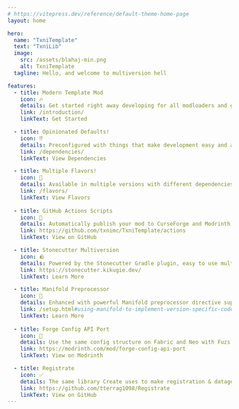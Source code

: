 ```yaml
---
# https://vitepress.dev/reference/default-theme-home-page
layout: home

hero:
  name: "TxniTemplate"
  text: "TxniLib"
  image:
    src: /assets/blahaj-min.png
    alt: TxniTemplate
  tagline: Hello, and welcome to multiversion hell

features:
  - title: Modern Template Mod
    icon: 🔥
    details: Get started right away developing for all modloaders and game versions!
    link: /introduction/
    linkText: Get Started

  - title: Opinionated Defaults!
    icon: ⁉️
    details: Preconfigured with things that make development easy and a well-organized default project structure. Remove stuff if you don't want it!
    link: /dependencies/
    linkText: View Dependencies

  - title: Multiple Flavors!
    icon: 🍨
    details: Available in multiple versions with different dependencies configured, including a barebones version & a Create addon template!
    link: /flavors/
    linkText: View Flavors
  
  - title: GitHub Actions Scripts
    icon: 📜
    details: Automatically publish your mod to CurseForge and Modrinth, as well as optional Vitepress documentation that you're reading right now!
    link: https://github.com/txnimc/TxniTemplate/actions
    linkText: View on GitHub

  - title: Stonecutter Multiversion
    icon: 🪨
    details: Powered by the Stonecutter Gradle plugin, easy to use multiplatform & multiversion project setup.
    link: https://stonecutter.kikugie.dev/
    linkText: Learn More

  - title: Manifold Preprocessor
    icon: 🔄️
    details: Enhanced with powerful Manifold preprocessor directive support, enabling conditional compilation with no headache.
    link: /setup.html#using-manifold-to-implement-version-specific-code
    linkText: Learn More
    
  - title: Forge Config API Port
    icon: 📝
    details: Use the same config structure on Fabric and Neo with Fuzs's Forge Config API port.
    link: https://modrinth.com/mod/forge-config-api-port
    linkText: View on Modrinth

  - title: Registrate
    icon: ✅
    details: The same library Create uses to make registration & datagen easy.
    link: https://github.com/tterrag1098/Registrate
    linkText: View on GitHub
--- 
```


